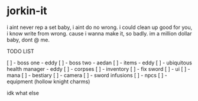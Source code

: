 # jorkin-it
i aint never rep a set baby, i aint do no wrong. i could clean up good for you, i know write from wrong. cause i wanna make it, so badly. im a million dollar baby, dont @ me.

TODO LIST

[ ] - boss one - eddy
[ ] - boss two - aedan
[ ] - items - eddy
[ ] - ubiquitous health manager - eddy
[ ] - corpses
[ ] - inventory
[ ] - fix sword
[ ] - ui
[ ] - mana
[ ] - bestiary
[ ] - camera
[ ] - sword infusions
[ ] - npcs
[ ] - equipment (hollow knight charms)

idk what else
